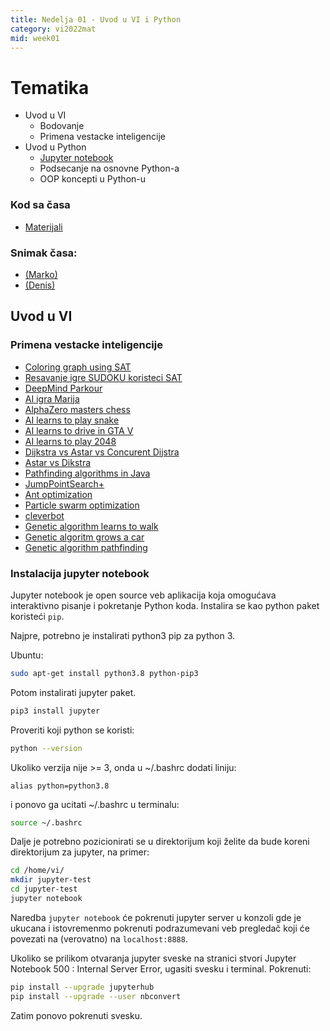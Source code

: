 ```yaml
---
title: Nedelja 01 - Uvod u VI i Python
category: vi2022mat
mid: week01
---
```


# Tematika
- Uvod u VI
    - Bodovanje
    - Primena vestacke inteligencije
- Uvod u Python
    - [Jupyter notebook](https://jupyter.org/)
    - Podsecanje na osnovne Python-a
    - OOP koncepti u Python-u

### Kod sa časa
- <a target="_blank" href="https://github.com/matfvi/vi/tree/master/2021.2022/01_Uvod_u_python">Materijali</a>

### Snimak časa:
- <a target="_blank" href="https://youtu.be/l822NWIeDBM"> (Marko)<a/>
- <a target="_blank" href="https://youtu.be/7u3k-B2WYx8"> (Denis)<a/>

## Uvod u VI

### Primena vestacke inteligencije
- [Coloring graph using SAT](https://www.youtube.com/watch?v=0gt503wK7AI&t=194s)
- [Resavanje igre SUDOKU koristeci SAT](https://github.com/lakshayg/sudoku)
- [DeepMind Parkour](https://www.youtube.com/watch?v=g59nSURxYgk)
- [AI igra Marija](https://www.youtube.com/watch?v=A97HL3_fxyo)
- [AlphaZero masters chess](https://www.youtube.com/watch?v=0g9SlVdv1PY)
- [AI learns to play snake](https://www.youtube.com/watch?v=3bhP7zulFfY)
- [AI learns to drive in GTA V](https://www.youtube.com/watch?v=edWI4ZnWUGg)
- [AI learns to play 2048](https://www.youtube.com/watch?v=JQut67u8LIg)
- [Dijkstra vs Astar vs Concurent Dijstra](https://www.youtube.com/watch?v=cSxnOm5aceA)
- [Astar vs Dikstra](https://www.youtube.com/watch?v=g024lzsknDo)
- [Pathfinding algorithms in Java](https://www.youtube.com/watch?v=CLbqqb53DLA&app=desktop)
- [JumpPointSearch+](https://www.gdcvault.com/play/1022094/JPS-Over-100x-Faster-than)
- [Ant optimization](https://www.youtube.com/watch?v=eVKAIufSrHs)
- [Particle swarm optimization](https://www.youtube.com/watch?v=gkGa6WZpcQg)
- [cleverbot](http://www.cleverbot.com/)
- [Genetic algorithm learns to walk](https://www.youtube.com/watch?v=uwz8JzrEwWY)
- [Genetic algoritm grows a car](https://www.youtube.com/watch?v=FKbarpAlBkw)
- [Genetic algorithm pathfinding](https://www.youtube.com/watch?v=BKF7pGw8qbY&app=desktop)

### Instalacija jupyter notebook

Jupyter notebook je open source veb aplikacija koja omogućava interaktivno pisanje i pokretanje Python koda.
Instalira se kao python paket koristeći `pip`.

Najpre, potrebno je instalirati python3 pip za python 3.

Ubuntu:  
```bash
sudo apt-get install python3.8 python-pip3
```

Potom instalirati jupyter paket.  
```bash
pip3 install jupyter
```

Proveriti koji python se koristi:  
```bash
python --version
```
Ukoliko verzija nije >= 3, onda u ~/.bashrc dodati liniju:  
```
alias python=python3.8
```
i ponovo ga ucitati ~/.bashrc u terminalu:  
```bash
source ~/.bashrc
```

Dalje je potrebno pozicionirati se u direktorijum koji želite da bude koreni direktorijum za jupyter, na primer:

```bash
cd /home/vi/
mkdir jupyter-test
cd jupyter-test
jupyter notebook
```
Naredba `jupyter notebook` će pokrenuti jupyter server u konzoli gde je ukucana i istovremenmo pokrenuti podrazumevani
veb pregledač koji će povezati na (verovatno) na `localhost:8888`.

Ukoliko se prilikom otvaranja jupyter sveske na stranici stvori Jupyter Notebook 500 : Internal Server Error, ugasiti 
svesku i terminal. Pokrenuti:  
```bash
pip install --upgrade jupyterhub
pip install --upgrade --user nbconvert
```
Zatim ponovo pokrenuti svesku.
